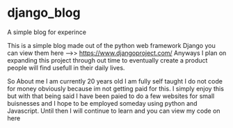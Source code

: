 # django_blog
A simple blog for experince 

This is a simple blog made out of the python web framework Django you can view them here -->> https://www.djangoproject.com/
Anyways I plan on expanding this project through out time to eventually create a product people will find usefull in their daily lives.

So About me I am currently 20 years old I am fully self taught I do not code for money obviously because im not 
getting paid for this. I simply enjoy this but with that being said I have been paied to do a few websites for small 
buisnesses and I hope to be employed someday using python and Javascript. Until then I will continue to learn and you can view my code on here

